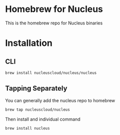 # Homebrew for Nucleus

This is the homebrew repo for Nucleus binaries

# Installation

## CLI
```sh
brew install nucleuscloud/nucleus/nucleus
```

## Tapping Separately
You can generally add the nucleus repo to homebrew

```sh
brew tap nucleuscloud/nucleus
```

Then install and individual command

```sh
brew install nucleus
```
